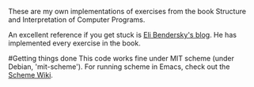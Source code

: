 These are my own implementations of exercises from the book Structure and Interpretation of Computer Programs.

An excellent reference if you get stuck is [Eli Bendersky's blog][eli]. He has implemented every exercise in the book.

#Getting things done
This code works fine under MIT scheme (under Debian, 'mit-scheme'). For running scheme in Emacs, check out the [Scheme Wiki][swik].

[swik]: http://community.schemewiki.org/?emacs-tutorial
[eli]: http://eli.thegreenplace.net/category/programming/lisp/sicp/